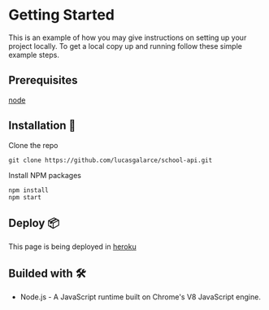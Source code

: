 # Getting Started

This is an example of how you may give instructions on setting up your project locally. To get a local copy up and running follow these simple example steps.

## Prerequisites

[node](https://nodejs.org/es/)

## Installation 🔧

Clone the repo

```
git clone https://github.com/lucasgalarce/school-api.git
```

Install NPM packages

```
npm install
npm start
```

## Deploy 📦

This page is being deployed in [heroku]()

## Builded with 🛠️

- Node.js - A JavaScript runtime built on Chrome's V8 JavaScript engine.

